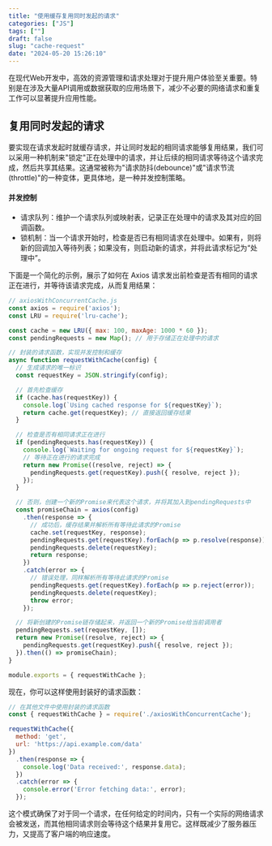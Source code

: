```yaml
---
title: "使用缓存复用同时发起的请求"
categories: ["JS"]
tags: [""]
draft: false
slug: "cache-request"
date: "2024-05-20 15:26:10"
---
```


在现代Web开发中，高效的资源管理和请求处理对于提升用户体验至关重要。特别是在涉及大量API调用或数据获取的应用场景下，减少不必要的网络请求和重复工作可以显著提升应用性能。

## 复用同时发起的请求

要实现在请求发起时就缓存请求，并让同时发起的相同请求能够复用结果，我们可以采用一种机制来"锁定"正在处理中的请求，并让后续的相同请求等待这个请求完成，然后共享其结果。这通常被称为"请求防抖(debounce)"或"请求节流(throttle)"的一种变体，更具体地，是一种并发控制策略。

#### 并发控制
- 请求队列：维护一个请求队列或映射表，记录正在处理中的请求及其对应的回调函数。
- 锁机制：当一个请求开始时，检查是否已有相同请求在处理中。如果有，则将新的回调加入等待列表；如果没有，则启动新的请求，并将此请求标记为“处理中”。

下面是一个简化的示例，展示了如何在 Axios 请求发出前检查是否有相同的请求正在进行，并等待该请求完成，从而复用结果：

```javascript
// axiosWithConcurrentCache.js
const axios = require('axios');
const LRU = require('lru-cache');

const cache = new LRU({ max: 100, maxAge: 1000 * 60 });
const pendingRequests = new Map(); // 用于存储正在处理中的请求

// 封装的请求函数，实现并发控制和缓存
async function requestWithCache(config) {
  // 生成请求的唯一标识
  const requestKey = JSON.stringify(config);

  // 首先检查缓存
  if (cache.has(requestKey)) {
    console.log(`Using cached response for ${requestKey}`);
    return cache.get(requestKey); // 直接返回缓存结果
  }

  // 检查是否有相同请求正在进行
  if (pendingRequests.has(requestKey)) {
    console.log(`Waiting for ongoing request for ${requestKey}`);
    // 等待正在进行的请求完成
    return new Promise((resolve, reject) => {
      pendingRequests.get(requestKey).push({ resolve, reject });
    });
  }

  // 否则，创建一个新的Promise来代表这个请求，并将其加入到pendingRequests中
  const promiseChain = axios(config)
    .then(response => {
      // 成功后，缓存结果并解析所有等待此请求的Promise
      cache.set(requestKey, response);
      pendingRequests.get(requestKey).forEach(p => p.resolve(response));
      pendingRequests.delete(requestKey);
      return response;
    })
    .catch(error => {
      // 错误处理，同样解析所有等待此请求的Promise
      pendingRequests.get(requestKey).forEach(p => p.reject(error));
      pendingRequests.delete(requestKey);
      throw error;
    });

  // 将新创建的Promise链存储起来，并返回一个新的Promise给当前调用者
  pendingRequests.set(requestKey, []);
  return new Promise((resolve, reject) => {
    pendingRequests.get(requestKey).push({ resolve, reject });
  }).then(() => promiseChain);
}

module.exports = { requestWithCache };
```

现在，你可以这样使用封装好的请求函数：

```javascript
// 在其他文件中使用封装的请求函数
const { requestWithCache } = require('./axiosWithConcurrentCache');

requestWithCache({
  method: 'get',
  url: 'https://api.example.com/data'
})
  .then(response => {
    console.log('Data received:', response.data);
  })
  .catch(error => {
    console.error('Error fetching data:', error);
  });
```

这个模式确保了对于同一个请求，在任何给定的时间内，只有一个实际的网络请求会被发送，而其他相同请求则会等待这个结果并复用它。这样既减少了服务器压力，又提高了客户端的响应速度。
